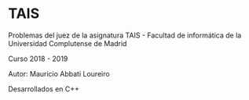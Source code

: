 # TAIS
Problemas del juez de la asignatura TAIS - Facultad de informática de la 
Universidad Complutense de Madrid

Curso 2018 - 2019

Autor: Mauricio Abbati Loureiro

Desarrollados en C++
